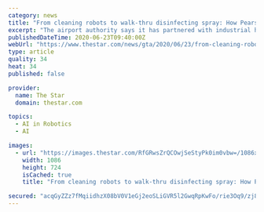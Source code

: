 ```yaml
---
category: news
title: "From cleaning robots to walk-thru disinfecting spray: How Pearson airport is planning for post-shutdown crowds"
excerpt: "The airport authority says it has partnered with industrial hygienists and artificial intelligence companies on its new policies ... “But we are seeing people and their pent up demand or travel start to manifest itself in people getting on planes ..."
publishedDateTime: 2020-06-23T09:40:00Z
webUrl: "https://www.thestar.com/news/gta/2020/06/23/from-cleaning-robots-to-walk-thru-disinfecting-spray-how-pearson-airport-is-planning-for-post-shutdown-crowds.html"
type: article
quality: 34
heat: 34
published: false

provider:
  name: The Star
  domain: thestar.com

topics:
  - AI in Robotics
  - AI

images:
  - url: "https://images.thestar.com/RfGRwsZrQCOwjSeStyPk0im0vbw=/1086x724/smart/filters:cb(1592865509882)/https://www.thestar.com/content/dam/thestar/news/gta/2020/06/23/from-cleaning-robots-to-walk-thru-disinfecting-spray-how-pearson-airport-is-planning-for-post-shutdown-crowds/_1_robot.jpg"
    width: 1086
    height: 724
    isCached: true
    title: "From cleaning robots to walk-thru disinfecting spray: How Pearson airport is planning for post-shutdown crowds"

secured: "acqGyZZz7fMqiidhzX08bV0V1eGj2eoSLiGVR5l2GwqRpKwFo/rie3Oq9/zj8viMDMtLJz3AsxP/WITrihY8NSjwg0g8I4PYbpR6srs1/L+WLZ+JKm9WlsVK2UyLvuJAOhzHNol6umcbckgIYGiVfzuQScGKgQnH5eC79L8oNe9zyKmQuegON1Fw0Hjtmuhfjm8K/dtlsqrieyTY2fUtcV2UVF75hWQaCOUhjgCh5zE/jbGBzGCl1BoXLR3h59ErwPkCR+PGISgWHiFCggSd6u4woL6NIiUkOWjdkgdGd8gQ5z3gGEkdGHqqmh+TzqMbMwpwHNPIySuoAjxgofh76w==;8ypIMPfgbkkNrMzTaqw8aA=="
---
```



